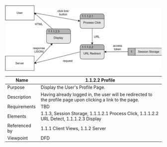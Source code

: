 ![Profile DFD](TeamThreeFiles/1.1.1.2%20ProfileDesignDiagram.drawio.svg)

| Name | 1.1.2.2 Profile |
| ----------- | ----------- |
| Purpose | Display the User's Profile Page. |
| Description | Having already logged in, the user will be redirected to the profile page upon clicking a link to the page. |
| Requirements | TBD |
| Elements | 1.1.3, Session Storage, 1.1.1.2.1 Process Click, 1.1.1.2.2 URL Detect, 1.1.1.2.3 Display |
| Referenced by | 1.1.1 Client Views, 1.1.2 Server |
| Viewpoint | DFD |
